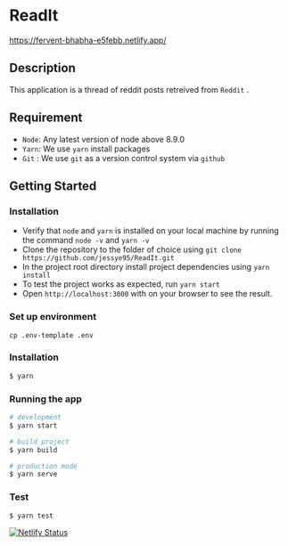# ReadIt
https://fervent-bhabha-e5febb.netlify.app/

## Description

This application is a thread of reddit posts retreived from `Reddit` .

## Requirement

- `Node`: Any latest version of node above 8.9.0
- `Yarn`: We use `yarn` install packages
- `Git` : We use `git` as a version control system via `github`

## Getting Started

### Installation

- Verify that `node` and `yarn` is installed on your local machine by running the command `node -v` and `yarn -v`
- Clone the repository to the folder of choice using `git clone https://github.com/jessye95/ReadIt.git`
- In the project root directory install project dependencies using `yarn install`
- To test the project works as expected, run `yarn start`
- Open `http://localhost:3000` with on your browser to see the result.

### Set up environment

```
cp .env-template .env
```

### Installation

```bash
$ yarn
```

### Running the app

```bash
# development
$ yarn start

# build project
$ yarn build

# production mode
$ yarn serve
```

### Test

```bash
$ yarn test
```


[![Netlify Status](https://api.netlify.com/api/v1/badges/5e1a6e74-ef61-41dc-ac8a-6758e5af578a/deploy-status)](https://app.netlify.com/sites/fervent-bhabha-e5febb/deploys)
